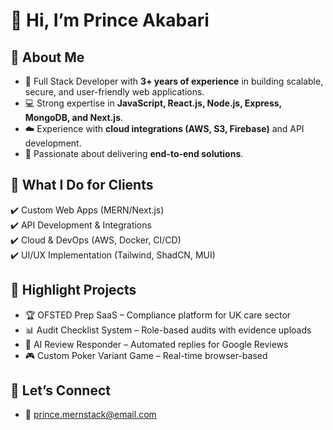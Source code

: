 # 👋 Hi, I’m Prince Akabari  

## 🔹 About Me  
- 🚀 Full Stack Developer with **3+ years of experience** in building scalable, secure, and user-friendly web applications.  
- 💻 Strong expertise in **JavaScript, React.js, Node.js, Express, MongoDB, and Next.js**.  
- ☁️ Experience with **cloud integrations (AWS, S3, Firebase)** and API development.  
- 🎯 Passionate about delivering **end-to-end solutions**.  

## 🔹 What I Do for Clients  
✔️ Custom Web Apps (MERN/Next.js)  
✔️ API Development & Integrations  
✔️ Cloud & DevOps (AWS, Docker, CI/CD)  
✔️ UI/UX Implementation (Tailwind, ShadCN, MUI)  

## 🔹 Highlight Projects  
- 🏆 OFSTED Prep SaaS – Compliance platform for UK care sector  
- 📊 Audit Checklist System – Role-based audits with evidence uploads  
- 🤖 AI Review Responder – Automated replies for Google Reviews  
- 🎮 Custom Poker Variant Game – Real-time browser-based  

## 🔹 Let’s Connect  
- 📧 prince.mernstack@email.com  
